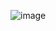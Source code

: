 ![image](https://user-images.githubusercontent.com/37402072/127106691-ad8f55f6-856c-4e4b-84f7-6e0a32a3f3de.png)

